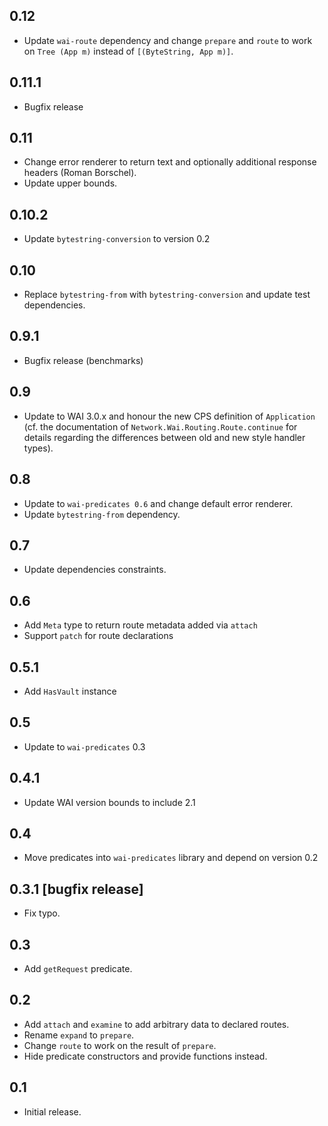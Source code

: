 0.12
-----------------------------------------------------------------------------
- Update `wai-route` dependency and change `prepare` and `route` to work on
  `Tree (App m)` instead of `[(ByteString, App m)]`.

0.11.1
-----------------------------------------------------------------------------
- Bugfix release

0.11
-----------------------------------------------------------------------------
- Change error renderer to return text and optionally additional response
  headers (Roman Borschel).
- Update upper bounds.

0.10.2
-----------------------------------------------------------------------------
- Update `bytestring-conversion` to version 0.2

0.10
-----------------------------------------------------------------------------
- Replace `bytestring-from` with `bytestring-conversion` and update test
  dependencies.

0.9.1
-----------------------------------------------------------------------------
- Bugfix release (benchmarks)

0.9
-----------------------------------------------------------------------------
- Update to WAI 3.0.x and honour the new CPS definition of `Application`
  (cf. the documentation of `Network.Wai.Routing.Route.continue` for details
  regarding the differences between old and new style handler types).

0.8
-----------------------------------------------------------------------------
- Update to `wai-predicates 0.6` and change default error renderer.
- Update `bytestring-from` dependency.

0.7
-----------------------------------------------------------------------------
- Update dependencies constraints.

0.6
-----------------------------------------------------------------------------
- Add `Meta` type to return route metadata added via `attach`
- Support `patch` for route declarations

0.5.1
-----------------------------------------------------------------------------
- Add `HasVault` instance

0.5
-----------------------------------------------------------------------------
- Update to `wai-predicates` 0.3

0.4.1
-----------------------------------------------------------------------------
- Update WAI version bounds to include 2.1

0.4
-----------------------------------------------------------------------------
- Move predicates into `wai-predicates` library and depend on version 0.2

0.3.1 [bugfix release]
-----------------------------------------------------------------------------
- Fix typo.


0.3
-----------------------------------------------------------------------------
- Add `getRequest` predicate.

0.2
-----------------------------------------------------------------------------
- Add `attach` and `examine` to add arbitrary data to declared routes.
- Rename `expand` to `prepare`.
- Change `route` to work on the result of `prepare`.
- Hide predicate constructors and provide functions instead.

0.1
-----------------------------------------------------------------------------
- Initial release.
